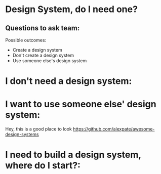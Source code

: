 # Design System, do I need one?

## Questions to ask team:

Possible outcomes:
- Create a design system
- Don't create a design system
- Use someone else's design system

# I don't need a design system:

# I want to use someone else' design system:
Hey, this is a good place to look https://github.com/alexpate/awesome-design-systems

# I need to build a design system, where do I start?:
